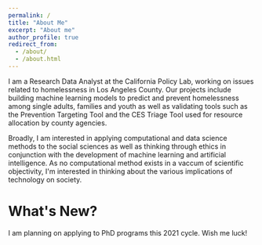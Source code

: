 ```yaml
---
permalink: /
title: "About Me"
excerpt: "About me"
author_profile: true
redirect_from: 
  - /about/
  - /about.html
---
```


I am a Research Data Analyst at the California Policy Lab, working on issues related to homelessness in Los Angeles County. Our projects include building machine learning models to predict and prevent homelessness among single adults, families and youth as well as validating tools such as the Prevention Targeting Tool and the CES Triage Tool used for resource allocation by county agencies.  

Broadly, I am interested in applying computational and data science methods to the social sciences as well as thinking through ethics in conjunction with the development of machine learning and artificial intelligence. As no computational method exists in a vaccum of scientific objectivity, I'm interested in thinking about the various implications of technology on society.

# What's New?

I am planning on applying to PhD programs this 2021 cycle. Wish me luck!
